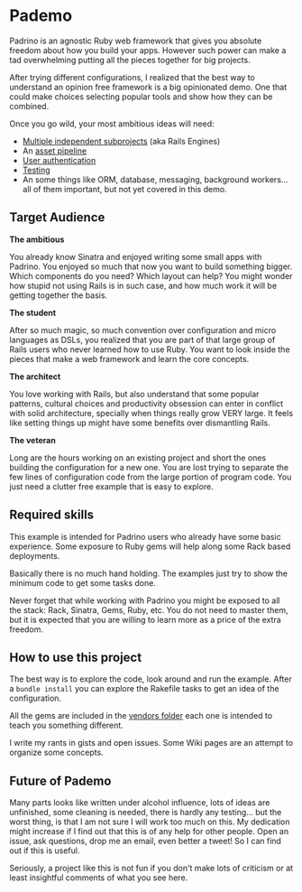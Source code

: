 # Pademo

Padrino is an agnostic Ruby web framework that gives you absolute freedom about
how you build your apps. However such power can make a tad overwhelming putting
all the pieces together for big projects.

After trying different configurations, I realized that the best way to
understand an opinion free framework is a big opinionated demo. One that could
make choices selecting popular tools and show how they can be combined.

Once you go wild, your most ambitious ideas will need:

  - [Multiple independent subprojects](https://github.com/zenbits/pademo/tree/master/vendors) (aka Rails Engines)
  - An [asset pipeline](https://github.com/zenbits/pademo/wiki/Asset-Pipeline) 
  - [User authentication](https://github.com/zenbits/pademo/wiki/Authentication)
  - [Testing](https://github.com/zenbits/pademo/wiki/Testing)
  - An some things like ORM, database, messaging, background workers... all of
    them important, but not yet covered in this demo.

## Target Audience

**The ambitious**

You already know Sinatra and enjoyed writing some small apps with Padrino. You
enjoyed so much that now you want to build something bigger. Which components
do you need? Which layout can help? You might wonder how stupid not using Rails
is in such case, and how much work it will be getting together the basis.

**The student**

After so much magic, so much convention over configuration and micro languages
as DSLs, you realized that you are part of that large group of Rails users who
never learned how to use Ruby. You want to look inside the pieces that make
a web framework and learn the core concepts.

**The architect**

You love working with Rails, but also understand that some popular patterns,
cultural choices and productivity obsession can enter in conflict with
solid architecture, specially when things really grow VERY large. It feels like
setting things up might have some benefits over dismantling Rails.

**The veteran**

Long are the hours working on an existing project and short the ones building
the configuration for a new one. You are lost trying to separate the few
lines of configuration code from the large portion of program code. You just
need a clutter free example that is easy to explore.

## Required skills

This example is intended for Padrino users who already have some basic
experience. Some exposure to Ruby gems will help along some Rack based
deployments. 

Basically there is no much hand holding. The examples just try to show the
minimum code to get some tasks done.

Never forget that while working with Padrino you might be exposed to all the
stack: Rack, Sinatra, Gems, Ruby, etc. You do not need to master them, but it
is expected that you are willing to learn more as a price of the extra freedom.

## How to use this project

The best way is to explore the code, look around and run the example. After
a `bundle install` you can explore the Rakefile tasks to get an idea of the
configuration.

All the gems are included in the [vendors
folder](https://github.com/zenbits/pademo/tree/master/vendors) each one is
intended to teach you something different.

I write my rants in gists and open issues. Some Wiki pages are an attempt to
organize some concepts.


## Future of Pademo

Many parts looks like written under alcohol influence, lots of ideas are
unfinished, some cleaning is needed, there is hardly any testing... but the
worst thing, is that I am not sure I will work too much on this. My dedication
might increase if I find out that this is of any help for other people. Open an
issue, ask questions, drop me an email, even better a tweet! So I can find out
if this is useful.

Seriously, a project like this is not fun if you don't make lots of criticism
or at least insightful comments of what you see here.

